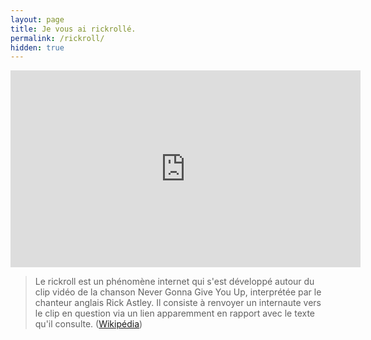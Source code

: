 ```yaml
---
layout: page
title: Je vous ai rickrollé.
permalink: /rickroll/
hidden: true
---
```


<iframe width="560" height="315" src="https://www.youtube.com/embed/dQw4w9WgXcQ?autoplay=1" frameborder="0" allowfullscreen></iframe>

>Le rickroll est un phénomène internet qui s'est développé autour du clip vidéo de la chanson Never Gonna Give You Up, interprétée par le chanteur anglais Rick Astley. Il consiste à renvoyer un internaute vers le clip en question via un lien apparemment en rapport avec le texte qu'il consulte. ([Wikipédia](https://fr.wikipedia.org/wiki/Rickroll))